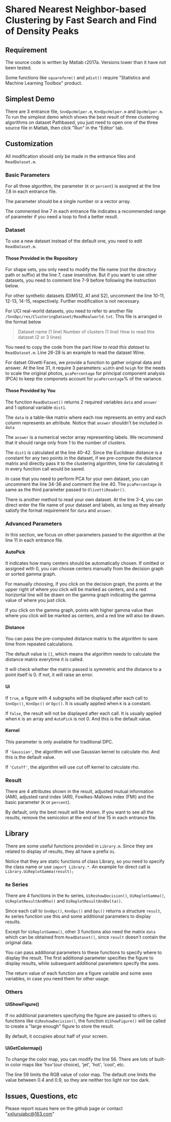 # Shared Nearest Neighbor-based Clustering by Fast Search and Find of Density Peaks 

## Requirement

The source code is written by Matlab r2017a. Versions lower than it have not been tested.

Some functions like `squareform()` and `pdist()` require "Statistics and Machine Learning Toolbox" product.

## Simplest Demo

There are 3 entrance file, `SnnDpcHelper.m`, `KnnDpcHelper.m` and `DpcHelper.m`.
To run the simplest demo which shows the best result of three clustering algorithms on dataset Pathbased, you just need to open one of the three source file in Matlab, then click "Run" in the "Editor' tab.

## Customization

All modification should only be made in the entrance files and `ReadDataset.m`.

### Basic Parameters

For all three algorithm, the parameter (`K` or `percent`) is assigned at the line 7,8 in each entrance file. 

The parameter should be a single number or a vector array. 

The commented line 7 in each entrance file indicates a recommended range of parameter if you need a loop to find a better result.

### Dataset

To use a new dataset instead of the default one, you need to edit `ReadDataset.m`.

#### Those Provided in the Repository

For shape sets, you only need to modify the file name (not the directory path or suffix) at the line 7, case insensitive. But if you want to use other datasets, you need to comment line 7-9 before following the instruction below.

For other synthetic datasets (DIM512, A1 and S2), uncomment the line 10-11, 12-13, 14-15, respectively. Further modification is not necessary.

For UCI real-world datasets, you need to refer to another file `/SnnDpc/res/ClusteringDataset/ReadRealworld.txt`. This file is arranged in the format below

>Dataset name (1 line)
>Number of clusters (1 line)
>How to read this dataset (2 or 3 lines)

You need to copy the code from the part *How to read this dataset* to `ReadDataset.m`. Line 26-28 is an example to read the dataset Wine.

For datset Olivetti Faces, we provide a function to gather original data and answer. At the line 31, it require 3 parameters: `width` and `heigh` for the needs to scale the original photos, `pcaPercentage` for principal component analysis (PCA) to keep the componets account for `pcaPercentage`% of the variance.

#### Those Provided by You

The function `ReadDataset()` returns 2 required variables `data` and `answer` and 1 optional variable `dist1`.

The `data` is a table-like matrix where each row represents an entry and each column represents an attribute. Notice that `answer` shouldn't be included in `data`

The `answer` is a numerical vector array representing labels. We recommend that it should range only from 1 to the number of clusters.

The `dist1` is calculated at the line 40-42. Since the Euclidean distance is a constant for any two points in the dataset, if we pre-compute the distance matrix and directly pass it to the clustering algorithm, time for calculating it in every function call would be saved.

In case that you need to perform PCA for your own dataset, you can uncomment the line 34-36 and comment the line 40. The `pcaPercentage` is same as the third parameter passed to `OlivettiReader()`.

There is another method to read your own dataset. At the line 3-4, you can direct enter the file name of your dataset and labels, as long as they already satisfy the format requirement for `data` and `answer`.

### Advanced Parameters

In this section, we focus on other parameters passed to the algorithm at the line 11 in each entrance file.

#### AutoPick

It indicates how many centers should be automatically chosen. If omitted or assigned with 0, you can choose centers manually from the decision graph or sorted gamma graph.

For manually choosing, if you click on the decision graph, the points at the upper right of where you click will be marked as centers, and a red horizontal line will be drawn on the gamma graph indicating the gamma value of where you just click.

If you click on the gamma graph, points with higher gamma value than where you click will be marked as centers, and a red line will also be drawn.

#### Distance

You can pass the pre-computed distance matrix to the algorithm to save time from repeated calculations. 

The default value is `[]`, which means the algorithm needs to calculate the distance matrix everytime it is called.

It will check whether the matrix passed is symmetric and the distance to a point itself is 0. If not, it will raise an error.

#### Ui

If `true`, a figure with 4 subgraphs will be displayed after each call to `SnnDpc()`, `KnnDpc()` or `Dpc()`. It is usually applied when `K` is a constant.

If `false`, the result will not be displayed after each call. It is usually applied when `K` is an array and `AutoPick` is not 0. And this is the default value.

#### Kernel

This parameter is only available for traditional DPC.

If `'Gaussian'`, the algorithm will use Gaussian kernel to calculate rho. And this is the default value.

If `'Cutoff'`, the algorithm will use cut off kernel to calculate rho.

### Result

There are 4 attributes shown in the result, adjusted mutual information (AMI), adjusted rand index (ARI), Fowlkes-Mallows index (FMI) and the basic parameter (`K` or `percent`).

By default, only the best result will be shown. If you want to see all the results, remove the semicolon at the end of line 15 in each entrance file.

## Library

There are some useful functions provided in `Library.m`. Since they are related to display of results, they all have a prefix `Ui`.

Notice that they are static functions of class Library, so you need to specify the class name or use `import Library.*`. An example for direct call is `Library.UiReplotGamma(result);`

### `Re` Series

There are 4 functions in the `Re` series, `UiReshowDecision()`, `UiReplotGamma()`, `UiReplotResultAndRho()` and `UiReplotResultAndDelta()`.

Since each call to `SnnDpc()`, `KnnDpc()` and `Dpc()` returns a structure `result`, `Re` series function use this and some additional parameters to display results.

Except for `UiReplotGamma()`, other 3 functions also need the matrix `data` which can be obtained from `ReadDataset()`, since `result` doesn't contain the original data.

You can pass additional parameters to these functions to specify where to display the result. The first additional parameter specifies the figure to display results, while subsequent additional parameters specify the axes. 

The return value of each function are a figure variable and some axes variables, in case you need them for other usage.

### Others

#### UiShowFigure()

If no additional parameters specifying the figure are passed to others `Ui` functions like `UiReshowDecision()`, the function `UiShowFigure()` will be called to create a "large enough" figure to store the result.

By default, it occupies about half of your screen.

#### UiGetColormap()

To change the color map, you can modify the line 56. There are lots of built-in color maps like 'hsv'(our choice), 'jet', 'hot', 'cool', etc.

The line 59 limits the RGB value of color map. The default one limits the value between 0.4 and 0.9, so they are neither too light nor too dark.

## Issues, Questions, etc

Please report issues here on the github page or contact "xxliuruiabc@163.com"